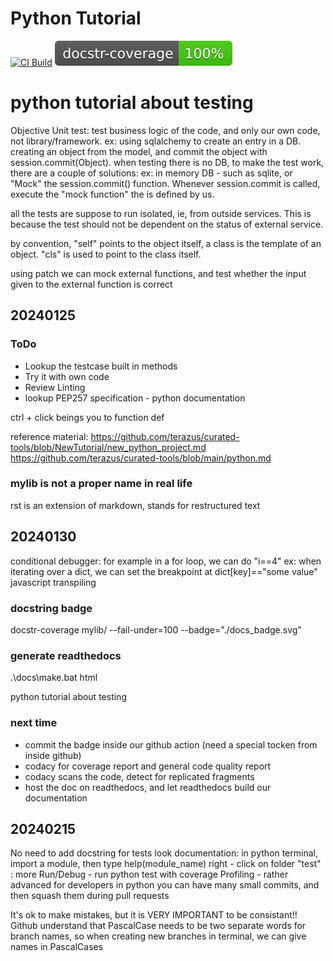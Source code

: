 # Python Tutorial
[![CI Build](https://github.com/chungmuen/Python_Tutorial/actions/workflows/build.yml/badge.svg?branch=main)](https://github.com/chungmuen/Python_Tutorial/actions/workflows/build.yml)
[![Docstring](./docs_badge.svg)](https://github.com/chungmuen/Python_Tutorial/actions/workflows/build.yml)


# python tutorial about testing

Objective Unit test: test business logic of the code, and only our own code, not library/framework.
ex: using sqlalchemy to create an entry in a DB. creating an object from the model, and commit the object with session.commit(Object). 
when testing there is no DB, to make the test work, there are a couple of solutions: ex: in memory DB - such as sqlite, or "Mock" the session.commit() function.
Whenever session.commit is called, execute the "mock function" the is defined by us.

all the tests are suppose to run isolated, ie, from outside services. This is because the test should not be dependent on the status of external service.

by convention, "self" points to the object itself, a class is the template of an object.
"cls" is used to point to the class itself.

using patch we can mock external functions, and test whether the input given to the external function is correct

## 20240125
### ToDo
- Lookup the testcase built in methods
- Try it with own code
- Review Linting
- lookup PEP257 specification - python documentation 

ctrl + click beings you to function def

reference material:
https://github.com/terazus/curated-tools/blob/NewTutorial/new_python_project.md
https://github.com/terazus/curated-tools/blob/main/python.md

### mylib is not a proper name in real life

rst is an extension of markdown, stands for restructured text

## 20240130
conditional debugger: for example in a for loop, we can do "i==4"
ex: when iterating over a dict, we can set the breakpoint at dict[key]=="some value"
javascript transpiling

### docstring badge
docstr-coverage mylib/ --fail-under=100 --badge="./docs_badge.svg"


### generate readthedocs
.\docs\make.bat html

python tutorial about testing

### next time
- commit the badge inside our github action (need a special tocken from inside github)
- codacy for coverage report and general code quality report
- codacy scans the code, detect for replicated fragments
- host the doc on readthedocs, and let readthedocs build our documentation

## 20240215

No need to add docstring for tests
look documentation: in python terminal, import a module, then type help(module_name)
right - click on folder "test" : more Run/Debug - run python test with coverage
Profiling - rather advanced for developers in python
you can have many small commits, and then squash them during pull requests

It's ok to make mistakes, but it is VERY IMPORTANT to be consistant!!
Github understand that PascalCase needs to be two separate words for branch names, so when creating new branches in terminal, we can give names in PascalCases 